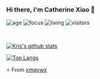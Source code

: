 ### Hi there, I'm Catherine Xiao 👋

<!--
**xmqywx/xmqywx** is a ✨ _special_ ✨ repository because its `README.md` (this file) appears on your GitHub profile.

Here are some ideas to get you started:

- 🔭 I’m currently working on ...
- 🌱 I’m currently learning ...
- 👯 I’m looking to collaborate on ...
- 🤔 I’m looking for help with ...
- 💬 Ask me about ...
- 📫 How to reach me: ...
- 😄 Pronouns: ...
- ⚡ Fun fact: ...
-->

![age](https://img.shields.io/badge/age-30-blue)
![focus](https://img.shields.io/badge/focus-frontend-brightgreen)
![living](https://img.shields.io/badge/living-qingdao-3c9)
![visitors](https://windard-visitor-badge.glitch.me/badge?page_id=xmqywx.github.profile)

<br />

[![Kris's github stats](https://github-readme-stats.vercel.app/api?username=xmqywx&show_icons=true&count_private=true)](https://github.com/xmqywx)

[![Top Langs](https://github-readme-stats.vercel.app/api/top-langs/?username=xmqywx&layout=compact&count_private=true&include_all_commits=true)](https://github.com/xmqywx)

⭐️ From [xmqywx](https://github.com/xmqywx)
